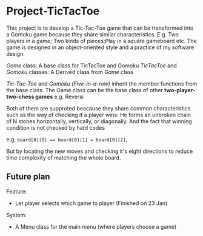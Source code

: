 # Project-TicTacToe
 
 
This project is to develop a Tic-Tac-Toe game that can be transformed into a Gomoku game because they share similar characteristics. E.g. Two players in a game; Two kinds of pieces;Play in a square gameboard etc. The game is designed in an object-oriented style and a practice of my software design.

*Game* class: A base class for TicTacToe and Gomoku
*TicTacToe* and *Gomoku* classes: A Derived class from *Game* class

*Tic-Tac-Toe* and *Gomoku (Five-in-a-row)* inherit the member functions from the base class.
The Game class can be the base class of other **two-player-two-chess games** e.g. Reversi


Both of them are supproted beacause they share common characteristics
such as the way of checking if a player wins: He forms an unbroken chain of N stones horizontally, vertically, or diagonally.
And the fact that winning condition is not checked by hard codes 

e.g. `board[0][0] == board[0][1] = board[0][2]`,

But by locating the new moves and checking it's eight directions to reduce time complexity of matching the whole board.



## Future plan
Feature:
- Let player selects which game to player (Finished on 23 Jan)

System:
- A Menu class for the main menu (where players choose a game)
